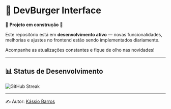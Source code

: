 # 🍔 DevBurger Interface

🚧 **Projeto em construção** 🚧  

Este repositório está em **desenvolvimento ativo** — novas funcionalidades, melhorias e ajustes no frontend estão sendo implementados diariamente.  

Acompanhe as atualizações constantes e fique de olho nas novidades!  

---

## 📊 Status de Desenvolvimento

![GitHub Streak](https://streak-stats.demolab.com/?user=devkassio&theme=tokyonight&hide_border=true&start=2025-09-27&mode=daily)

---

✍️ Autor: [Kássio Barros](https://github.com/devkassio)
